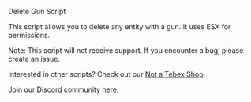 Delete Gun Script

This script allows you to delete any entity with a gun. It uses ESX for permissions.

Note: This script will not receive support. If you encounter a bug, please create an issue.

Interested in other scripts? Check out our [Not a Tebex Shop](https://google.fr).

Join our Discord community [here](https://discord.com).
